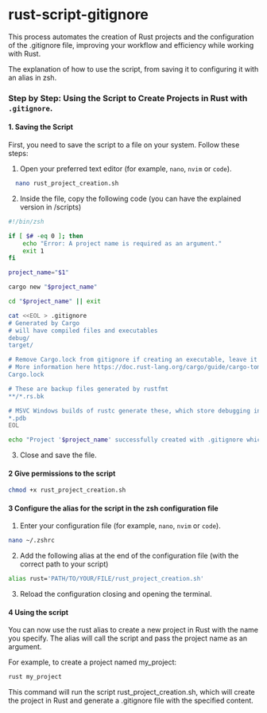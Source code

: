 # rust-script-gitignore

This process automates the creation of Rust projects and the configuration of the .gitignore file, improving your workflow and efficiency while working with Rust.

The explanation of how to use the script, from saving it to configuring it with an alias in zsh.

### Step by Step: Using the Script to Create Projects in Rust with `.gitignore`.

#### 1. Saving the Script

First, you need to save the script to a file on your system. Follow these steps:

1. Open your preferred text editor (for example, `nano`, `nvim` or `code`).

```sh
  nano rust_project_creation.sh
```

2. Inside the file, copy the following code (you can have the explained version in /scripts)

```sh
#!/bin/zsh

if [ $# -eq 0 ]; then
    echo "Error: A project name is required as an argument."
    exit 1
fi

project_name="$1"

cargo new "$project_name"

cd "$project_name" || exit

cat <<EOL > .gitignore
# Generated by Cargo
# will have compiled files and executables
debug/
target/

# Remove Cargo.lock from gitignore if creating an executable, leave it for libraries
# More information here https://doc.rust-lang.org/cargo/guide/cargo-toml-vs-cargo-lock.html
Cargo.lock

# These are backup files generated by rustfmt
**/*.rs.bk

# MSVC Windows builds of rustc generate these, which store debugging information
*.pdb
EOL

echo "Project '$project_name' successfully created with .gitignore which includes the specified content."
```

3. Close and save the file. 

#### 2 Give permissions to the script

```sh
chmod +x rust_project_creation.sh
```

#### 3 Configure the alias for the script in the zsh configuration file

1. Enter your configuration file (for example, `nano`, `nvim` or `code`).

```sh
nano ~/.zshrc
```

2. Add the following alias at the end of the configuration file (with the correct path to your script)

```sh
alias rust='PATH/TO/YOUR/FILE/rust_project_creation.sh'
```

3. Reload the configuration closing and opening the terminal.

#### 4 Using the script

You can now use the rust alias to create a new project in Rust with the name you specify. The alias will call the script and pass the project name as an argument.

For example, to create a project named my_project:

```sh
rust my_project
```

This command will run the script rust_project_creation.sh, which will create the project in Rust and generate a .gitignore file with the specified content.
